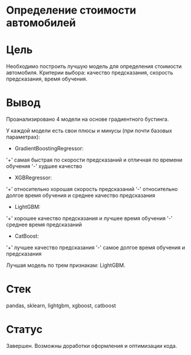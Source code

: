 # Определение стоимости автомобилей

# Цель

Необходимо построить лучшую модель для определения стоимости автомобиля. Критерии выбора: качество предсказания, скорость предсказания, время обучения.

# Вывод

Проанализировано 4 модели на основе градиентного бустинга.

У каждой модели есть свои плюсы и минусы (при почти базовых параметрах):

 * GradientBoostingRegressor:
 
  '+' самая быстрая по скорости предсказаний и отличная по времени обучения
  '-' худшее качество
  
 * XGBRegressor:
 
  '+' относительно хорошая скорость предсказаний
  '-' относительно долгое время обучения и среднее качество предсказания
  
 * LightGBM:
 
  '+' хорошее качество предсказания и лучшее время обучения
  '-' среднее время предсказаний
 
 * CatBoost:
 
  '+' лучшее качество предсказания
  '-' самое долгое время обучения и предсказания
  
Лучшая модель по трем признакам: LightGBM.

# Стек

pandas, sklearn, lightgbm, xgboost, catboost

# Статус

Завершен. Возможны доработки оформления и оптимизации кода.
